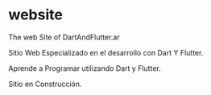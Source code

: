 # website
The web Site of DartAndFlutter.ar

Sitio Web Especializado en el desarrollo con Dart Y Flutter.

Aprende a Programar utilizando Dart y Flutter. 

Sitio en Construcción. 
